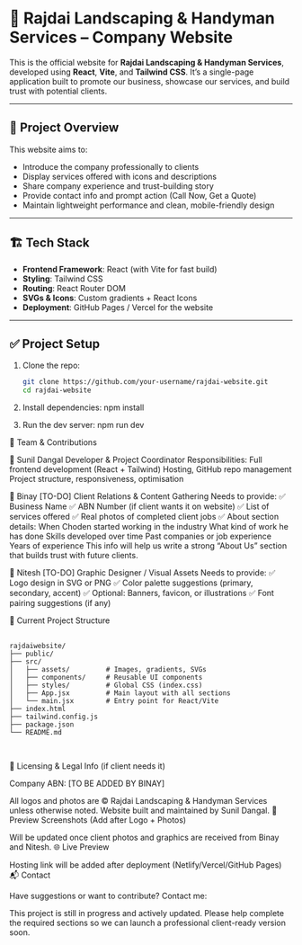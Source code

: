 # 🌱 Rajdai Landscaping & Handyman Services – Company Website

This is the official website for **Rajdai Landscaping & Handyman Services**, developed using **React**, **Vite**, and **Tailwind CSS**. It’s a single-page application built to promote our business, showcase our services, and build trust with potential clients.

---

## 📌 Project Overview

This website aims to:
- Introduce the company professionally to clients
- Display services offered with icons and descriptions
- Share company experience and trust-building story
- Provide contact info and prompt action (Call Now, Get a Quote)
- Maintain lightweight performance and clean, mobile-friendly design

---

## 🏗️ Tech Stack

- **Frontend Framework**: React (with Vite for fast build)
- **Styling**: Tailwind CSS
- **Routing**: React Router DOM
- **SVGs & Icons**: Custom gradients + React Icons
- **Deployment**: GitHub Pages / Vercel for the website

---

## ✅ Project Setup

1. Clone the repo:
   ```bash
   git clone https://github.com/your-username/rajdai-website.git
   cd rajdai-website


2. Install dependencies:
npm install

3. Run the dev server:
npm run dev


👥 Team & Contributions

🔸 Sunil Dangal
Developer & Project Coordinator
Responsibilities:
Full frontend development (React + Tailwind)
Hosting, GitHub repo management
Project structure, responsiveness, optimisation

🔸 Binay [TO-DO]
Client Relations & Content Gathering
Needs to provide:
✅ Business Name
✅ ABN Number (if client wants it on website)
✅ List of services offered
✅ Real photos of completed client jobs
✅ About section details:
When Choden started working in the industry
What kind of work he has done
Skills developed over time
Past companies or job experience
Years of experience
This info will help us write a strong “About Us” section that builds trust with future clients.

🔸 Nitesh [TO-DO]
Graphic Designer / Visual Assets
Needs to provide:
✅ Logo design in SVG or PNG
✅ Color palette suggestions (primary, secondary, accent)
✅ Optional: Banners, favicon, or illustrations
✅ Font pairing suggestions (if any)


📁 Current Project Structure

<pre> <code>
rajdaiwebsite/
├── public/
├── src/
│   ├── assets/         # Images, gradients, SVGs
│   ├── components/     # Reusable UI components
│   ├── styles/         # Global CSS (index.css)
│   ├── App.jsx         # Main layout with all sections
│   └── main.jsx        # Entry point for React/Vite
├── index.html
├── tailwind.config.js
├── package.json
└── README.md

</code> </pre>

🧾 Licensing & Legal Info (if client needs it)

Company ABN: [TO BE ADDED BY BINAY]

All logos and photos are © Rajdai Landscaping & Handyman Services unless otherwise noted.
Website built and maintained by Sunil Dangal.
📸 Preview Screenshots (Add after Logo + Photos)

Will be updated once client photos and graphics are received from Binay and Nitesh.
🌐 Live Preview

Hosting link will be added after deployment (Netlify/Vercel/GitHub Pages)
📬 Contact

Have suggestions or want to contribute? Contact me:

This project is still in progress and actively updated. Please help complete the required sections so we can launch a professional client-ready version soon.